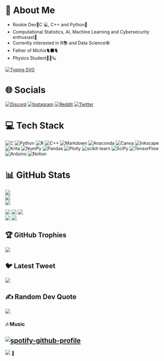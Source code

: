 # 💫 About Me
* Rookie Dev👾C 💻, C++ and Python🐍<br>
* Computational Statistics, AI, Machine Learning and Cybersecurity enthusiast🤖<br>
* Currently interested in R📚 and Data Science🕸<br>
* Father of Michis🐈‍⬛🐈<br>
* Physics Student🔭🧪🪐<br>

[![Typing SVG](https://readme-typing-svg.demolab.com?font=Noto+Sans+Math&duration=2000&color=8019F7&background=FFFFFF00&center=true&vCenter=true&multiline=true&width=450&height=70&lines=Simple+Armonic+Oscilator+Solution+Is+All+You+Need+🌱;%F0%9D%91%A6%3D%F0%9D%90%B4%F0%9D%90%9C%F0%9D%90%A8%F0%9D%90%AC(%F0%9D%91%A4%F0%9D%91%A1%2B%F0%9D%9C%99))](https://git.io/typing-svg)

# 🌐 Socials
[![Discord](https://img.shields.io/badge/Discord-%237289DA.svg?logo=discord&logoColor=white)](https://discord.gg/QV-137) [![Instagram](https://img.shields.io/badge/Instagram-%23E4405F.svg?logo=Instagram&logoColor=white)](https://instagram.com/not_qv137) [![Reddit](https://img.shields.io/badge/Reddit-%23FF4500.svg?logo=Reddit&logoColor=white)](https://reddit.com/user/QV-137) [![Twitter](https://img.shields.io/badge/Twitter-%231DA1F2.svg?logo=Twitter&logoColor=white)](https://twitter.com/137-Qv)

# 💻 Tech Stack
![C](https://img.shields.io/badge/c-%2300599C.svg?style=flat&logo=c&logoColor=white) ![Python](https://img.shields.io/badge/python-3670A0?style=flat&logo=python&logoColor=ffdd54) ![R](https://img.shields.io/badge/r-%23276DC3.svg?style=flat&logo=r&logoColor=white) ![C++](https://img.shields.io/badge/c++-%2300599C.svg?style=flat&logo=c%2B%2B&logoColor=white) ![Markdown](https://img.shields.io/badge/markdown-%23000000.svg?style=flat&logo=markdown&logoColor=white) ![Anaconda](https://img.shields.io/badge/Anaconda-%2344A833.svg?style=flat&logo=anaconda&logoColor=white) ![Canva](https://img.shields.io/badge/Canva-%2300C4CC.svg?style=flat&logo=Canva&logoColor=white) ![Inkscape](https://img.shields.io/badge/Inkscape-e0e0e0?style=flat&logo=inkscape&logoColor=080A13) ![Krita](https://img.shields.io/badge/Krita-203759?style=flat&logo=krita&logoColor=EEF37B) ![NumPy](https://img.shields.io/badge/numpy-%23013243.svg?style=flat&logo=numpy&logoColor=white) ![Pandas](https://img.shields.io/badge/pandas-%23150458.svg?style=flat&logo=pandas&logoColor=white) ![Plotly](https://img.shields.io/badge/Plotly-%233F4F75.svg?style=flat&logo=plotly&logoColor=white) ![scikit-learn](https://img.shields.io/badge/scikit--learn-%23F7931E.svg?style=flat&logo=scikit-learn&logoColor=white) ![SciPy](https://img.shields.io/badge/SciPy-%230C55A5.svg?style=flat&logo=scipy&logoColor=%white) ![TensorFlow](https://img.shields.io/badge/TensorFlow-%23FF6F00.svg?style=flat&logo=TensorFlow&logoColor=white) ![Arduino](https://img.shields.io/badge/-Arduino-00979D?style=flat&logo=Arduino&logoColor=white) ![Notion](https://img.shields.io/badge/Notion-%23000000.svg?style=flat&logo=notion&logoColor=white)
# 📊 GitHub Stats
![](https://github-readme-stats.vercel.app/api?username=QuantVortex137&theme=tokyonight&hide_border=false&include_all_commits=true&count_private=true)<br/>
![](https://github-readme-streak-stats.herokuapp.com/?user=QuantVortex137&theme=tokyonight&hide_border=false)<br/>
![](https://github-readme-stats.vercel.app/api/top-langs/?username=QuantVortex137&theme=tokyonight&hide_border=false&include_all_commits=true&count_private=true&layout=compact)<br/>
<!-- Es posible usar el tema "2077" en las siguientes estadísticas para que parezca algo de Cyberpunk 2077 -->
![](http://github-profile-summary-cards.vercel.app/api/cards/stats?username=QuantVortex137&theme=tokyonight)
![](http://github-profile-summary-cards.vercel.app/api/cards/productive-time?username=QuantVortex137&theme=tokyonight&utcOffset=8)
![](http://github-profile-summary-cards.vercel.app/api/cards/profile-details?username=QuantVortex137&theme=tokyonight)<br/>
![](http://github-profile-summary-cards.vercel.app/api/cards/repos-per-language?username=QuantVortex137&theme=tokyonight)
![](http://github-profile-summary-cards.vercel.app/api/cards/most-commit-language?username=QuantVortex137&theme=tokyonight)
  
## 🏆 GitHub Trophies
![](https://github-profile-trophy.vercel.app/?username=QuantVortex137&theme=tokyonight&no-frame=false&no-bg=false&margin-w=4)

## 🐦 Latest Tweet
<a href="https://gtce.itsvg.in/"><img src="https://gtce.itsvg.in/api?username=137_Qv&theme=tokyonight&icon=moon&time=true&response=true&border=true"/></a>

## ✍️ Random Dev Quote
![](https://quotes-github-readme.vercel.app/api?type=vetical&theme=tokyonight)
<br>

### 🎶 Music
[![spotify-github-profile](https://spotify-github-profile.vercel.app/api/view?uid=deadshot-2003&cover_image=true&theme=natemoo-re&show_offline=true&background_color=121212&interchange=true&bar_color=53b14f&bar_color_cover=false)](https://spotify-github-profile.vercel.app/api/view?uid=deadshot-2003&redirect=true)
---
[![](https://visitcount.itsvg.in/api?id=QuantVortex137&icon=6&color=11)](https://visitcount.itsvg.in) 🐳

<!-- Proudly created with GPRM ( https://gprm.itsvg.in ) -->
